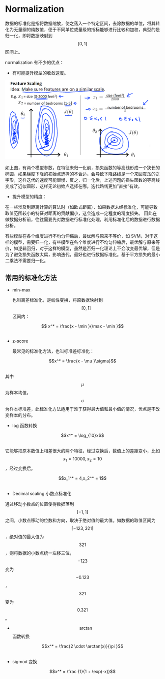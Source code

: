 # Normalization

数据的标准化是指将数据缩放，使之落入一个特定区间，去除数据的单位，将其转化为无量纲的纯数值，便于不同单位或量级的指标能够进行比较和加权，典型的是归一化，即将数据映射到 $$[0,1]$$ 区间上。

normalization 有不少的优点：

* 有可能提升模型的收敛速度。

![f4.0.png](assets/f4.0.png)

如上图，有两个模型参数，在特征未归一化前，损失函数的等高线形成一个狭长的椭圆，如果梯度下降的初始点选择的不合适，会导致下降路线是一个来回震荡的之字形，这样迭代的速度可能很慢，反之，归一化后，上述问题的损失函数的等高线变成了近似圆形，这样无论初始点选择在哪，迭代路线更加”直接”有效。

* 提升模型的精度：

在一些涉及到距离计算的算法时（如欧式距离），如果数据未经标准化，可能导致取值范围较小的特征对距离的贡献偏小，这会造成一定程度的精度损失。 因此在做数据分析前，往往需要先对数据进行标准化处理，利用标准化后的数据进行数据分析。

有些模型在各个维度进行不均匀伸缩后，最优解与原来不等价，如 SVM，对于这样的模型，需要归一化，有些模型在各个维度进行不均匀伸缩后，最优解与原来等价，如逻辑回归，对于这样的模型，虽然是否归一化理论上不会改变最优解，但是为了避免损失函数太扁，影响迭代，最好也进行数据标准化。基于平方损失的最小二乘法不需要归一化。

## 常用的标准化方法

* min-max

  也叫离差标准化，是线性变换，将原数据映射到 $$[0,1]$$ 区间内：

<center>$$ x^* = \frac{x - \min }{\max  - \min }$$</center><br/>

* z-score

  最常见的标准化方法，也叫标准差标准化：

<center>$$x^* = \frac{x - \mu }\sigma}$$</center><br/>

其中 $$\mu$$ 为样本均值，$$\sigma$$ 为样本标准差，此标准化方法适用于难于获得最大值和最小值的情况，优点是不改变样本的分布。

* log 函数转换

<center>$$x^* = \log_{10}x$$</center><br/>

它能够把原本数值上相差很大的两个特征，经过变换后，数值上的差距变小，比如 $$x_1=10000,x_2=10$$ ，经过变换后，

<center>$$x_1^* = 4,x_2^* = 1$$</center><br/>

* Decimal scaling 小数点标准化

通过移动小数点的位置使得数据落到 $$[−1,1]$$ 之间，小数点移动的位数和方向，取决于绝对值的最大值。如数据的取值区间为 $$[−123,321]$$ ，绝对值的最大值为 $$321$$，则将数据的小数点统一左移三位， $$−123$$ 变为 $$−0.123$$ ，$$321$$ 变为 $$0.321$$ 。

* $$\arctan$$ 函数转换

<center>$$x^* = \frac{2 \cdot \arctan(x)}{\pi }$$</center><br/>

* sigmod 变换

<center>$$x^* = \frac {1}{1 + \exp(-x)}$$</center><br/>
